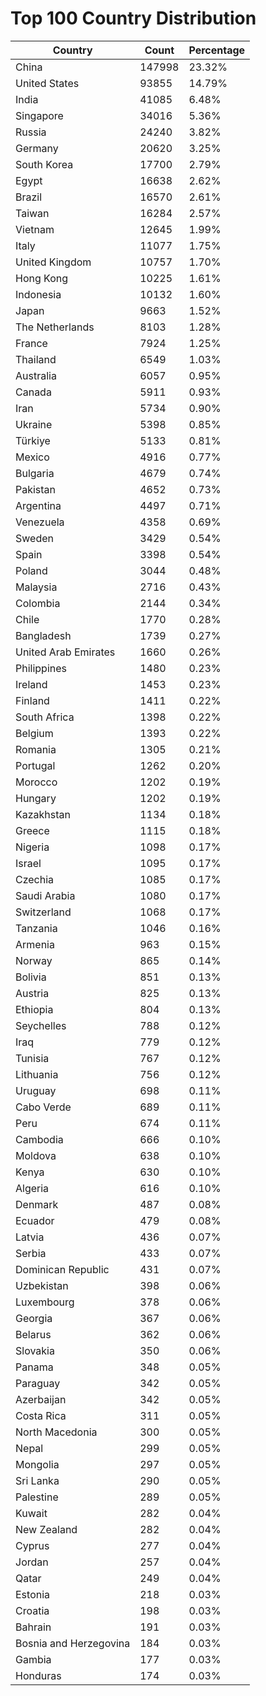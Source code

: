 # Top 100 Country Distribution
| Country | Count | Percentage |
|----|----|----|
| China | 147998 | 23.32% |
| United States | 93855 | 14.79% |
| India | 41085 | 6.48% |
| Singapore | 34016 | 5.36% |
| Russia | 24240 | 3.82% |
| Germany | 20620 | 3.25% |
| South Korea | 17700 | 2.79% |
| Egypt | 16638 | 2.62% |
| Brazil | 16570 | 2.61% |
| Taiwan | 16284 | 2.57% |
| Vietnam | 12645 | 1.99% |
| Italy | 11077 | 1.75% |
| United Kingdom | 10757 | 1.70% |
| Hong Kong | 10225 | 1.61% |
| Indonesia | 10132 | 1.60% |
| Japan | 9663 | 1.52% |
| The Netherlands | 8103 | 1.28% |
| France | 7924 | 1.25% |
| Thailand | 6549 | 1.03% |
| Australia | 6057 | 0.95% |
| Canada | 5911 | 0.93% |
| Iran | 5734 | 0.90% |
| Ukraine | 5398 | 0.85% |
| Türkiye | 5133 | 0.81% |
| Mexico | 4916 | 0.77% |
| Bulgaria | 4679 | 0.74% |
| Pakistan | 4652 | 0.73% |
| Argentina | 4497 | 0.71% |
| Venezuela | 4358 | 0.69% |
| Sweden | 3429 | 0.54% |
| Spain | 3398 | 0.54% |
| Poland | 3044 | 0.48% |
| Malaysia | 2716 | 0.43% |
| Colombia | 2144 | 0.34% |
| Chile | 1770 | 0.28% |
| Bangladesh | 1739 | 0.27% |
| United Arab Emirates | 1660 | 0.26% |
| Philippines | 1480 | 0.23% |
| Ireland | 1453 | 0.23% |
| Finland | 1411 | 0.22% |
| South Africa | 1398 | 0.22% |
| Belgium | 1393 | 0.22% |
| Romania | 1305 | 0.21% |
| Portugal | 1262 | 0.20% |
| Morocco | 1202 | 0.19% |
| Hungary | 1202 | 0.19% |
| Kazakhstan | 1134 | 0.18% |
| Greece | 1115 | 0.18% |
| Nigeria | 1098 | 0.17% |
| Israel | 1095 | 0.17% |
| Czechia | 1085 | 0.17% |
| Saudi Arabia | 1080 | 0.17% |
| Switzerland | 1068 | 0.17% |
| Tanzania | 1046 | 0.16% |
| Armenia | 963 | 0.15% |
| Norway | 865 | 0.14% |
| Bolivia | 851 | 0.13% |
| Austria | 825 | 0.13% |
| Ethiopia | 804 | 0.13% |
| Seychelles | 788 | 0.12% |
| Iraq | 779 | 0.12% |
| Tunisia | 767 | 0.12% |
| Lithuania | 756 | 0.12% |
| Uruguay | 698 | 0.11% |
| Cabo Verde | 689 | 0.11% |
| Peru | 674 | 0.11% |
| Cambodia | 666 | 0.10% |
| Moldova | 638 | 0.10% |
| Kenya | 630 | 0.10% |
| Algeria | 616 | 0.10% |
| Denmark | 487 | 0.08% |
| Ecuador | 479 | 0.08% |
| Latvia | 436 | 0.07% |
| Serbia | 433 | 0.07% |
| Dominican Republic | 431 | 0.07% |
| Uzbekistan | 398 | 0.06% |
| Luxembourg | 378 | 0.06% |
| Georgia | 367 | 0.06% |
| Belarus | 362 | 0.06% |
| Slovakia | 350 | 0.06% |
| Panama | 348 | 0.05% |
| Paraguay | 342 | 0.05% |
| Azerbaijan | 342 | 0.05% |
| Costa Rica | 311 | 0.05% |
| North Macedonia | 300 | 0.05% |
| Nepal | 299 | 0.05% |
| Mongolia | 297 | 0.05% |
| Sri Lanka | 290 | 0.05% |
| Palestine | 289 | 0.05% |
| Kuwait | 282 | 0.04% |
| New Zealand | 282 | 0.04% |
| Cyprus | 277 | 0.04% |
| Jordan | 257 | 0.04% |
| Qatar | 249 | 0.04% |
| Estonia | 218 | 0.03% |
| Croatia | 198 | 0.03% |
| Bahrain | 191 | 0.03% |
| Bosnia and Herzegovina | 184 | 0.03% |
| Gambia | 177 | 0.03% |
| Honduras | 174 | 0.03% |
